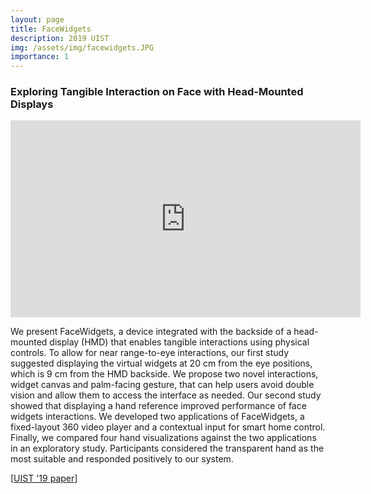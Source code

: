 ```yaml
---
layout: page
title: FaceWidgets
description: 2019 UIST
img: /assets/img/facewidgets.JPG
importance: 1
---
```

<h3><b>Exploring Tangible Interaction on Face with Head-Mounted Displays</b></h3>

<iframe width="560" height="315" src="https://www.youtube.com/embed/e_Bty05zuAc" frameborder="0" allow="accelerometer; autoplay; encrypted-media; gyroscope; picture-in-picture" allowfullscreen></iframe>

<br>
<p>
We present FaceWidgets, a device integrated with the backside of a head-mounted display (HMD) that enables tangible interactions using physical controls. To allow for near range-to-eye interactions, our first study suggested displaying the virtual widgets at 20 cm from the eye positions, which is 9 cm from the HMD backside. We propose two novel interactions, widget canvas and palm-facing gesture, that can help users avoid double vision and allow them to access the interface as needed. Our second study showed that displaying a hand reference improved performance of face widgets interactions. We developed two applications of FaceWidgets, a fixed-layout 360 video player and a contextual input for smart home control. Finally, we compared four hand visualizations against the two applications in an exploratory study. Participants considered the transparent hand as the most suitable and responded positively to our system.
<!-- We present FaceWidgets, a novel HMD that integrates physical controls with a lift extender on the backside allowing for the direct manipulation for the VR interaction. Two novel interaction designs, widget canvas and palm-facing gesture, can streamline the back-of-device tangible interaction for HMD. Finally, we conducted three studies that suggest the depth necessary to visualize virtual widgets, the necessity of hand visualization during face widgets interactions, and user preference of hand representations.  -->
</p>
[<a href="https://dl.acm.org/citation.cfm?doid=3332165.3347946">UIST '19 paper</a>]